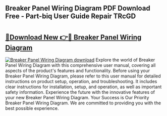 ## Breaker Panel Wiring Diagram PDF Download Free - Part-biq User Guide Repair TRcGD

# <h2><a href="http://dfo2bbm.blite.top/?on=Breaker+Panel+Wiring+Diagram">🔗Download New 👉🔴 Breaker Panel Wiring Diagram</a></h2>

[![Breaker Panel Wiring Diagram download](https://i.imgur.com/lujVjoI.png)](http://dfo2bbm.blite.top/?on=Breaker+Panel+Wiring+Diagram)
Explore the world of Breaker Panel Wiring Diagram with this comprehensive user manual, covering all aspects of the product's features and functionality. Before using your Breaker Panel Wiring Diagram, please refer to this user manual for detailed instructions on product setup, operation, and troubleshooting. It includes clear instructions for installation, setup, and operation, as well as important safety information. Experience the future with the innovative features of your new Breaker Panel Wiring Diagram. Your Success is Our Priority Breaker Panel Wiring Diagram. We are committed to providing you with the best possible experience.
